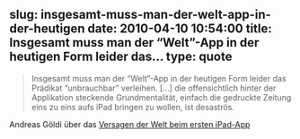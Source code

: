 slug: insgesamt-muss-man-der-welt-app-in-der-heutigen
date: 2010-04-10 10:54:00
title: Insgesamt muss man der “Welt”-App in der heutigen Form leider das...
type: quote
---

> Insgesamt muss man der “Welt”-App in der heutigen Form leider das Prädikat “unbrauchbar” verleihen. […] die offensichtlich hinter der Applikation steckende Grundmentalität, einfach die gedruckte Zeitung eins zu eins aufs iPad bringen zu wollen, ist desaströs.

Andreas Göldi über das [Versagen der Welt beim ersten iPad-App](http://netzwertig.com/2010/04/09/die-welt-die-erste-deutsche-medien-ipad-app-enttaeuscht/)
